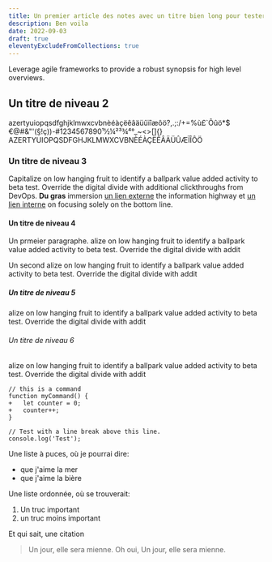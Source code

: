 ```yaml
---
title: Un premier article des notes avec un titre bien long pour tester les sauts de ligne
description: Ben voila
date: 2022-09-03
draft: true
eleventyExcludeFromCollections: true
---
```


Leverage agile frameworks to provide a robust synopsis for high level overviews.

## Un titre de niveau 2

azertyuiopqsdfghjklmwxcvbnèéàçëêâäüûïîæôö?,.;:/+=%ù£`Ôûö\*$€@#&"'(§!ç))-#1234567890¹½¼²³¾⁴°\_~<>[]{}
AZERTYUIOPQSDFGHJKLMWXCVBNÈÉÀÇËÊÂÄÜÛÆÏÎÔÖ

### Un titre de niveau 3

Capitalize on low hanging fruit to identify a ballpark value added activity to beta test. Override the digital divide with additional clickthroughs from DevOps. **Du gras** immersion [un lien externe](https://google.fr) the information highway et [un lien interne](/) on focusing solely on the bottom line.

#### Un titre de niveau 4

Un prmeier paragraphe. alize on low hanging fruit to identify a ballpark value added activity to beta test. Override the digital divide with addit

Un second alize on low hanging fruit to identify a ballpark value added activity to beta test. Override the digital divide with addit

##### Un titre de niveau 5

alize on low hanging fruit to identify a ballpark value added activity to beta test. Override the digital divide with addit

###### Un titre de niveau 6

alize on low hanging fruit to identify a ballpark value added activity to beta test. Override the digital divide with addit

```diff-js
// this is a command
function myCommand() {
+	let counter = 0;
+	counter++;
}

// Test with a line break above this line.
console.log('Test');
```

Une liste à puces, où je pourrai dire:

- que j'aime la mer
- que j'aime la bière

Une liste ordonnée, où se trouverait:

1. Un truc important
2. un truc moins important

Et qui sait, une citation

> Un jour, elle sera mienne.
> Oh oui, Un jour, elle sera mienne.
